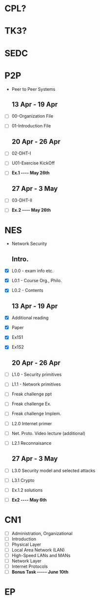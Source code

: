 CPL?
========================



TK3?
========================



SEDC
========================


P2P
========================
- Peer to Peer Systems

  13 Apr - 19 Apr
  -----
- [ ] 00-Organization File
- [ ] 01-Introduction File

  20 Apr - 26 Apr
  -----
- [ ] 02-DHT-I
- [ ] U01-Exercise KickOff
- [ ] <b>Ex.1 ---- May 26th</b>

  27 Apr - 3 May
  -----
- [ ] 03-DHT-II
- [ ] <b>Ex.2 ---- May 26th</b>


NES
========================
- Network Security

  Intro.
  -----
- [x] L0.0 - exam info etc.
- [x] L0.1 - Course Org., Philo.
- [x] L0.2 - Contents

  13 Apr - 19 Apr
  -----
- [x] Additional reading
- [x] Paper
- [x] Ex1S1
- [x] Ex1S2

  20 Apr - 26 Apr
  -----
- [ ] L1.0 - Security primitives
- [ ] L1.1 - Network primitives
- [ ] Freak challenge ppt
- [ ] Freak challenge Ex.
- [ ] Freak challenge Implem.
- [ ] L2.0 Internet primer
- [ ] Net. Proto. Video lecture (additional)
- [ ] L2.1 Reconnaisance

  27 Apr - 3 May
  -----
- [ ] L3.0 Security model and selected attacks
- [ ] L3.1 Crypto
- [ ] Ex.1.2 solutions
- [ ] <b>Ex2 ---- May 6th</b>



CN1
========================
- [ ] Administration, Organizational
- [ ] Introduction
- [ ] Physical Layer
- [ ] Local Area Network (LAN)
- [ ] High-Speed LANs and MANs
- [ ] Network Layer
- [ ] Internet Protocols
- [ ] <b>Bonus Task ----- June 10th</b>

EP
========================


